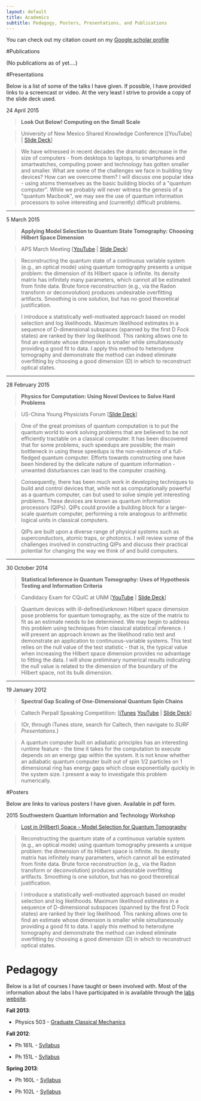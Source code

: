 ```yaml
---
layout: default
title: Academics
subtitle: Pedagogy, Posters, Presentations, and Publications
---
```

You can check out my citation count on my [Google scholar profile](https://scholar.google.com/citations?hl=en&user=FolEG3MAAAAJ)

#Publications

(No publications as of yet....)

#Presentations

Below is a list of some of the talks I have given. If possible, I have provided links to a screencast or video. At the very least I strive to provide a copy of the slide deck used.

24 April 2015
> **Look Out Below! Computing on the Small Scale**

> University of New Mexico Shared Knowledge Conference [[YouTube] | [Slide Deck](https://drive.google.com/file/d/0ByuLKbIlGFIielBxcWVaUGJDVmM/view?usp=sharing)]

> We have witnessed in recent decades the dramatic decrease in the size of computers - from desktops to laptops, to smartphones and smartwatches, computing power and technology has gotten smaller and smaller. What are some of the challenges we face in building tiny devices? How can we overcome them?  I will discuss one popular idea - using atoms themselves as the basic building blocks of a "quantum computer". While we probably will never witness the genesis of a "quantum Macbook", we may see the use of quantum information processors to solve interesting and (currently) difficult problems.

-----------------------

5 March 2015
> **Applying Model Selection to Quantum State Tomography: Choosing Hilbert Space Dimension**

> APS March Meeting [[YouTube](http://youtu.be/_31FztfVyZA) | [Slide Deck](https://drive.google.com/open?id=0ByuLKbIlGFIiZm5yT0prTDRjWDQ&authuser=0)]

> Reconstructing the quantum state of a continuous variable system (e.g., an optical mode) using quantum tomography presents a unique problem:  the dimension of its Hilbert space is infinite.  Its density matrix has infinitely many parameters, which cannot all be estimated from finite data.  Brute force reconstruction (e.g., via the Radon transform or deconvolution) produces undesirable overfitting artifacts.  Smoothing is one solution, but has no good theoretical justification. 

> I introduce a statistically well-motivated approach based on model selection and log likelihoods.  Maximum likelihood estimates in a sequence of D-dimensional subspaces (spanned by the first D Fock states) are ranked by their log likelihood. This ranking allows one to find an estimate whose dimension is smaller while simultaneously providing a good fit to data. I apply this method to heterodyne tomography and demonstrate the method can indeed eliminate overfitting by choosing a good dimension (D) in which to reconstruct optical states. 

-------------------

28 February 2015
> **Physics for Computation: Using Novel Devices to Solve Hard Problems**

> US-China Young Physicists Forum [[Slide Deck](https://drive.google.com/open?id=0ByuLKbIlGFIiaWdfamdhUHBBc28&authuser=0)]

> One of the great promises of quantum computation is to put the quantum world to work solving problems that are believed to be not efficiently tractable on a classical computer. It has been discovered that for some problems, such speedups are possible; the main bottleneck in using these speedups is the non-existence of a full-fledged quantum computer.  Efforts towards constructing one have been hindered by the delicate nature of quantum information - unwanted disturbances can lead to the computer crashing.

> Consequently, there has been much work in developing techniques to build and control devices that, while not as computationally powerful as a quantum computer, can but used to solve simple yet interesting problems. These devices are known as quantum information processors (QIPs).  QIPs could provide a building block for a larger-scale quantum computer, performing a role analogous to arithmetic logical units in classical computers.

> QIPs are built upon a diverse range of physical systems such as superconductors, atomic traps, or photonics. I will review some of the challenges involved in constructing QIPs and discuss their practical potential for changing the way we think of and build computers.

-----------------

30 October 2014  
> **Statistical Inference in Quantum Tomography: Uses of Hypothesis Testing and Information Criteria**

> Candidacy Exam for CQuIC at UNM [[YouTube](https://www.youtube.com/watch?v=GpJ-bbFkgac) | [Slide Deck](https://drive.google.com/file/d/0ByuLKbIlGFIiWUt6c1czVnMxQ2V4djdNaDNEbHhCcmlqb29z/view?usp=sharing)]

> Quantum devices with ill-defined/unknown Hilbert space dimension pose problems for quantum tomography, as the size of the matrix to fit as an estimate needs to be determined. We may begin to address this problem using techniques from classical statistical inference. I will present an approach known as the likelihood ratio test and demonstrate an application to continuous-variable systems. This test relies on the null value of the test statistic - that is, the typical value when increasing the Hilbert space dimension provides no advantage to fitting the data. I will show preliminary numerical results indicating the null value is related to the dimension of the boundary of the Hilbert space, not its bulk dimension.

-----------------------

19 January 2012

> **Spectral Gap Scaling of One-Dimensional Quantum Spin Chains**

> Caltech Perpall Speaking Competition:  [[iTunes](https://itunes.apple.com/us/podcast/spectral-gap-scaling-one-dimensional/id422627736?i=109862222&mt=2) [YouTube](http://youtu.be/cn7IW7qTBCs)
| [Slide Deck](https://drive.google.com/file/d/0ByuLKbIlGFIiaWNtQ05HMmZsQTQ/view?usp=sharing)]

> (Or, through iTunes store, search for Caltech, then navigate to _SURF Presentations_.)

> A quantum computer built on adiabatic principles has an interesting runtime feature - the time it takes for the computation to execute depends on an 
energy gap within the system. It is not know whether an adiabatic quantum computer built out of spin 1/2 particles on 1 dimensional ring has energy gaps 
which close exponentially quickly in the system size. I present a way to investigate this problem numerically.

#Posters

Below are links to various posters I have given. Available in pdf form.

2015 Southwestern Quantum Information and Technology Workshop

> [Lost in (Hilbert) Space - Model Selection for Quantum Tomography](https://drive.google.com/open?id=0ByuLKbIlGFIiejFnX1ZibHRIb1E&authuser=0)

> Reconstructing the quantum state of a continuous variable system (e.g., an optical mode) using quantum tomography presents a unique problem:  the dimension of its Hilbert space is infinite.  Its density matrix has infinitely many parameters, which cannot all be estimated from finite data.  Brute force reconstruction (e.g., via the Radon transform or deconvolution) produces undesirable overfitting artifacts.  Smoothing is one solution, but has no good theoretical justification. 

> I introduce a statistically well-motivated approach based on model selection and log likelihoods.  Maximum likelihood estimates in a sequence of D-dimensional subspaces (spanned by the first D Fock states) are ranked by their log likelihood. This ranking allows one to find an estimate whose dimension is smaller while simultaneously providing a good fit to data. I apply this method to heterodyne tomography and demonstrate the method can indeed eliminate overfitting by choosing a good dimension (D) in which to reconstruct optical states. 

Pedagogy
==========

Below is a list of courses I have taught or been involved with. Most of the information about the labs I have participated in is available through the [labs website](http://physics.unm.edu/Regener/Lab/).

**Fall 2013**:

* Physics 503 - [Graduate Classical Mechanics](http://info.phys.unm.edu/~caves/courses/phys503-f13/info.html)

**Fall 2012**: 

* Ph 161L - [Syllabus](https://app.box.com/s/1edxkijegls21bpe5i8m)

* Ph 151L - [Syllabus](https://app.box.com/s/0dmrtcpbe0czophtpx1p)

**Spring 2013**:

* Ph 160L - [Syllabus](https://app.box.com/s/tr2ztqjjpgki43lkcr1m)

* Ph 102L - [Syllabus](https://app.box.com/s/g2b2nrhhkomeraz6jyb0)
